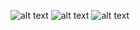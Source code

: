 ![alt text](https://github.tamu.edu/cody-martin/CPT_code/blob/master/Disruptin_Fig5/plots/181120_ThT_Sytox_fulldata.svg)
![alt text](https://github.tamu.edu/cody-martin/CPT_code/blob/master/Disruptin_Fig5/plots/181120_ThT_Sytox_pRE_gp28_gp28-L46P_gp28-his.svg)
![alt text](https://github.tamu.edu/cody-martin/CPT_code/blob/master/Disruptin_Fig5/plots/181011_ThT_Sytox_Lambda_controls.svg)
